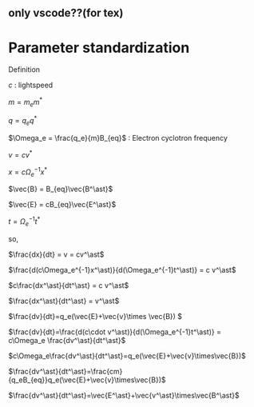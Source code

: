 <script type="text/javascript" async src="https://cdnjs.cloudflare.com/ajax/libs/mathjax/2.7.7/MathJax.js?config=TeX-MML-AM_CHTML">
</script>
<script type="text/x-mathjax-config">
 MathJax.Hub.Config({
 tex2jax: {
 inlineMath: [['$', '$'] ],
 displayMath: [ ['$$','$$'], ["\\[","\\]"] ]
 }
 });
</script>
## only vscode??(for tex)
# Parameter standardization

Definition

$c$ : lightspeed

$m = m_e m^\ast$

$q = q_e q^\ast$

$\Omega_e = \frac{q_e}{m}B_{eq}$ : Electron cyclotron frequency

$v = cv^\ast$

$x = c \Omega_e^{-1}x^\ast$

$\vec{B} = B_{eq}\vec{B^\ast}$

$\vec{E} = cB_{eq}\vec{E^\ast}$

$t = \Omega_e^{-1}t^\ast$

so,

$\frac{dx}{dt} = v = cv^\ast$

$\frac{d(c\Omega_e^{-1}x^\ast)}{d(\Omega_e^{-1}t^\ast)} = c v^\ast$

$c\frac{dx^\ast}{dt^\ast} = c v^\ast$

$\frac{dx^\ast}{dt^\ast} = v^\ast$

$\frac{dv}{dt}=q_e(\vec{E}+\vec{v}\times \vec{B}) $

$\frac{dv}{dt}=\frac{d(c\cdot v^\ast)}{d(\Omega_e^{-1}t^\ast)} = c\Omega_e \frac{dv^\ast}{dt^\ast}$

$c\Omega_e\frac{dv^\ast}{dt^\ast}=q_e(\vec{E}+\vec{v}\times\vec{B})$


$\frac{dv^\ast}{dt^\ast}=\frac{cm}{q_eB_{eq}}q_e(\vec{E}+\vec{v}\times\vec{B})$

$\frac{dv^\ast}{dt^\ast}=\vec{E^\ast}+\vec{v^\ast}\times\vec{B^\ast}$